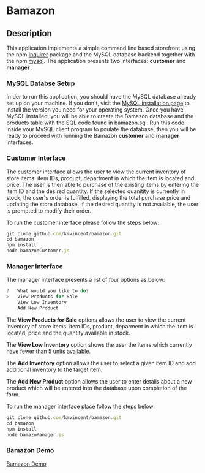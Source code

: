 # Bamazon
## Description
This application implements a simple command line based storefront using the npm [Inquirer](https://www.npmjs.com/package/inquirer) package and the MySQL database backend together with the npm [mysql](https://www.npmjs.com/package/mysql). The application presents two interfaces: **customer** and **manager** .

### MySQL Databse Setup
In der to run this application, you should have the MySQL database already set up on your machine. If you don't, visit the [MySQL installation page](https://dev.mysql.com/doc/refman/5.6/en/installing.html) to install the version you need for your operating system. Once you have MySQL installed, you will be able to create the Bamazon database and the products table with the SQL code found in bamazon.sql. Run this code inside your MySQL client program to poulate the database, then you will be ready to proceed with running the Bamazon **customer** and **manager** interfaces. 

### Customer Interface
The customer interface allows the user to view the current inventory of store items: item IDs, product, department in which the item is located and price. The user is then able to purchase of the existing items by entering the item ID and the desired quantity. If the selected quanitity is currently in stock, the user's order is fulfilled, displaying the total purchase price and updating the store database. If the desired quantity is not available, the user is prompted to modify their order. 

To run the customer interface please follow the steps below:
```javascript
git clone github.com/kmvincent/bamazon.git
cd bamazon
npm install
node bamazonCustomer.js
```

### Manager Interface
The manager interface presents a list of four options as below:
```javascript
?   What would you like to do?
>   View Products for Sale
    View Low Inventory
    Add New Product
```
The **View Products for Sale** options allows the user to view the current inventory of store items: item IDs, product, deparment in which the item is located, price and the quantity available in stock.

The **View Low Inventory** option shows the user the items which currently have fewer than 5 units available.

The **Add Inventory** option allows the user to select a given item ID and add additional inventory to the target item.

The **Add New Product** option allows the user to enter details about a new product which will be entered into the database upon completion of the form.

To run the manager interface place follow the steps below:
```javascript
git clone github.com/kmvincent/bamazon.git
cd bamazon
npm install
node bamazoManager.js
```

### Bamazon Demo
[Bamazon Demo](https://drive.google.com/open?id=1QqSiyyXpBUwCUjg9iAaIf7n5svF8nes5)